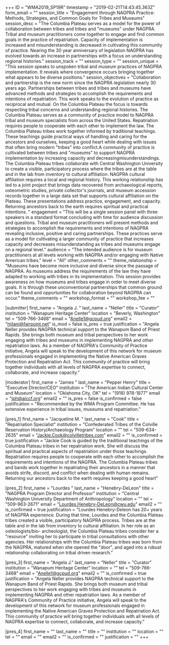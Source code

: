 +++
ID = "WMA2019_SP19R"
timestamp = "2019-02-21T14:43:45.363Z"
form_email = ""
session_title = "Engagement through NAGPRA Practice: Methods, Strategies, and Common Goals for Tribes and Museums"
session_desc = "The Columbia Plateau serves as a model for the power of collaboration between tribes and tribes and \"museums\" under NAGPRA. Tribal and museum practitioners come together to engage and find common goals in the practice of repatriation. Capacity of implementation is increased and misunderstanding is decreased in cultivating this community of practice. Nearing the 30 year anniversary of legislation NAGPRA has evolved towards an increase in partnerships with a focus on understanding regional histories."
session_track = ""
session_type = ""
session_unique = "This session speaks to unspoken tribal and museum practices of NAGPRA implementation. It reveals where convergence occurs bringing together what appears to be diverse positions."
session_objectives = "Collaboration and partnership is the new norm since the NAGPRA legislation nearly 30 years ago. Partnerships between tribes and tribes and museums have advanced methods and strategies to accomplish the requirements and intentions of repatriation. This work speaks to the evolution of practice as reciprocal and mutual. On the Columbia Plateau the focus is towards respecting tribal concerns and understanding regional histories. The Columbia Plateau serves as a community of practice model to NAGPRA tribal and museum specialists from across the United States. Repatriation requires people to cooperate with each other to implement the law. The Columbia Plateau tribes work together informed by traditional teachings. These teachings guide practical ways of handling and caring for the ancestors and ourselves, keeping a good heart while dealing with issues that often bring modern \"tribes\" into conflict.A community of practice is cultivated between tribes and \"museums\" to support NAGPRA implementation by increasing capacity and decreasingmisunderstandings. The Columbia Plateau tribes collaborate with Central Washington University to create a visible, participatory process where the tribes are at the table and in the lab from inventory to cultural affiliation. NAGPRA cultural affiliation requires a local and regional history. This working relationship has led to a joint project that brings data recovered from archaeological reports, osteometric studies, private collector's journals, and museum accession records together in a large data set that supports cultural affiliation on the Plateau. These presentations address practice, engagement, and capacity. Returning ancestors back to the earth requires spiritual and practical intentions. "
engagement = "This will be a single session panel with three speakers in a standard format concluding with time for audience discussion and questions. Tribal and museum practitioners will present methods and strategies to accomplish the requirements and intentions of NAGPRA revealing inclusive, positive and caring partnerships. These practices serve as a model for cultivating a larger community of practice that increases capacity and decreases misunderstanding as tribes and museums engage on a regional level."
audience = "The intended audience is for museum practitioners at all levels working with NAGPRA and/or engaging with Native American tribes."
level = "All"
other_comments = ""
theme_relationship = "Museums have become more inclusive and diverse since the passage of NAGPRA. As museums address the requirements of the law they have adapted to working with tribes in its implementation. This session provides awareness on how museums and tribes engage in order to meet diverse goals. It is through these unconventional partnerships that common ground can be found and opportunities for collaboration beyond NAGPRA can occur."
theme_comments = ""
workshop_format = ""
workshop_fee = ""

[submitter]
first_name = "Angela J. "
last_name = "Neller"
title = "Curator"
institution = "Wanapum Heritage Center"
location = "Beverly, Washington"
tel = "509-766-3468"
email = "Anelle1@gcpud.org"
email2 = "hiilani@fairpoint.net"
is_mod = false
is_pres = true
justification = "Angela Neller provides NAGPRA technical support to the Wanapum Band of Priest Rapids. She brings both museum and tribal perspectives to her work engaging with tribes and museums in implementing NAGPRA and other repatriation laws. As a member of NAGPRA's Community of Practice initiative, Angela will speak to the development of this network for museum professionals engaged in implementing the Native American Graves Protection and Repatriation Act. This community of practice will bring together individuals with all levels of NAGPRA expertise to connect, collaborate, and increase capacity."

[moderator]
first_name = "James "
last_name = "Pepper Henry"
title = "Executive Director/CEO"
institution = "The American Indian Cultural Center and Museum"
location = "Oklahoma City, OK"
tel = "(918) 978-1877"
email = "jph@aiccf.org"
email2 = ""
is_pres = false
is_confirmed = false
justification = "Recommended by the WMA Program Committee. He has extensive experience in tribal issues, museums and repatriation."

[pres_1]
first_name = "Jacqueline M. "
last_name = "Cook"
title = "Repatriation Specialist"
institution = "Confederated Tribes of the Colville Reservation History/Archaeology Program"
location = ""
tel = "509-634-2635"
email = "Jackie.Cook@colvilletribes.com"
email2 = ""
is_confirmed = true
justification = "Jackie Cook is guided by the traditional teachings of the Columbia Plateau tribes in her repatriation work. She will discuss the spiritual and practical aspects of repatriation under those teachings. Repatriation requires people to cooperate with each other to accomplish the requirements and intentions of the NAGPRA. The Columbia Plateau tribes and bands work together in repatriating their ancestors in a manner that avoids strife, discord, and conflict when dealing with human remains. Returning our ancestors back to the earth requires keeping a good heart"

[pres_2]
first_name = "Lourdes "
last_name = "Henebry-DeLeon"
title = "NAGPRA Program Director and Professor"
institution = "Central Washington University Department of Anthropology"
location = ""
tel = "509-963-2671"
email = "Lourdes.Henebry-DeLeon@cwu.edu"
email2 = ""
is_confirmed = true
justification = "Lourdes Henebry-Deleon has 20+ years of NAGPRA experience. During that time, Lourdes and the Columbia Plateau tribes created a visible, participatory NAGPRA process. Tribes are at the table and in the lab from inventory to cultural affiliation. In her role as an osteologists/bio- archeologist, the Columbia Plateau tribes consider her a \"resource\" inviting her to participate in tribal consultations with other agencies. Her relationships with the Columbia Plateau tribes was born from the NAGPRA, matured when she opened the \"door\", and aged into a robust relationship collaborating on tribal driven research."

[pres_3]
first_name = "Angela J."
last_name = "Neller"
title = "Curator"
institution = "Wanapum Heritage Center"
location = ""
tel = "509-766-3468"
email = "Anelle1@gcpud.org"
email2 = ""
is_confirmed = true
justification = "Angela Neller provides NAGPRA technical support to the Wanapum Band of Priest Rapids. She brings both museum and tribal perspectives to her work engaging with tribes and museums in implementing NAGPRA and other repatriation laws. As a member of NAGPRA's Community of Practice initiative, Angela will speak to the development of this network for museum professionals engaged in implementing the Native American Graves Protection and Repatriation Act. This community of practice will bring together individuals with all levels of NAGPRA expertise to connect, collaborate, and increase capacity."

[pres_4]
first_name = ""
last_name = ""
title = ""
institution = ""
location = ""
tel = ""
email = ""
email2 = ""
is_confirmed = ""
justification = ""
+++
